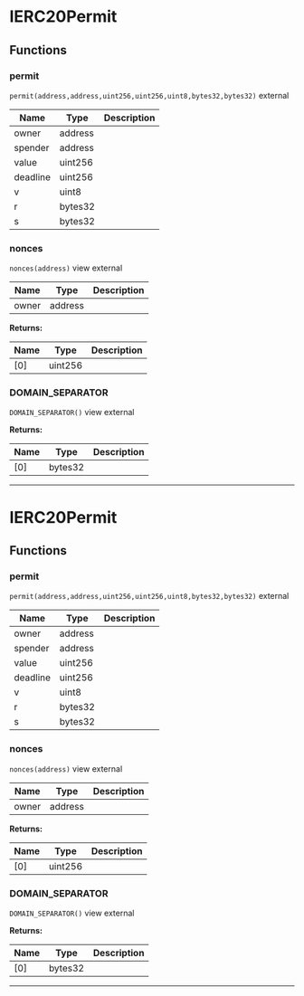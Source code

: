 

# IERC20Permit




## Functions
### permit


`permit(address,address,uint256,uint256,uint8,bytes32,bytes32)`  external





| Name | Type | Description |
| ---- | ---- | ----------- |
| owner | address |  |
| spender | address |  |
| value | uint256 |  |
| deadline | uint256 |  |
| v | uint8 |  |
| r | bytes32 |  |
| s | bytes32 |  |


### nonces


`nonces(address)` view external





| Name | Type | Description |
| ---- | ---- | ----------- |
| owner | address |  |

**Returns:**

| Name | Type | Description |
| ---- | ---- | ----------- |
| [0] | uint256 |  |

### DOMAIN_SEPARATOR


`DOMAIN_SEPARATOR()` view external






**Returns:**

| Name | Type | Description |
| ---- | ---- | ----------- |
| [0] | bytes32 |  |



---




# IERC20Permit




## Functions
### permit


`permit(address,address,uint256,uint256,uint8,bytes32,bytes32)`  external





| Name | Type | Description |
| ---- | ---- | ----------- |
| owner | address |  |
| spender | address |  |
| value | uint256 |  |
| deadline | uint256 |  |
| v | uint8 |  |
| r | bytes32 |  |
| s | bytes32 |  |


### nonces


`nonces(address)` view external





| Name | Type | Description |
| ---- | ---- | ----------- |
| owner | address |  |

**Returns:**

| Name | Type | Description |
| ---- | ---- | ----------- |
| [0] | uint256 |  |

### DOMAIN_SEPARATOR


`DOMAIN_SEPARATOR()` view external






**Returns:**

| Name | Type | Description |
| ---- | ---- | ----------- |
| [0] | bytes32 |  |



---


